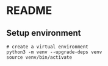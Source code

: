 # README

## Setup environment
```
# create a virtual environment
python3 -m venv --upgrade-deps venv
source venv/bin/activate
```
